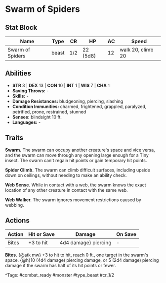 # Swarm of Spiders

## Stat Block

| Name | Type | CR | HP | AC | Speed |
|------|------|----|----|----|-------|
| Swarm of Spiders | beast | 1/2 | 22 (5d8) | 12 | walk 20, climb 20 |

## Abilities

- **STR** 3 | **DEX** 13 | **CON** 10 | **INT** 1 | **WIS** 7 | **CHA** 1
- **Saving Throws:** -  
- **Skills:** -  
- **Damage Resistances:** bludgeoning, piercing, slashing  
- **Condition Immunities:** charmed, frightened, grappled, paralyzed, petrified, prone, restrained, stunned  
- **Senses:** blindsight 10 ft.  
- **Languages:** -

## Traits

**Swarm.** The swarm can occupy another creature's space and vice versa, and the swarm can move through any opening large enough for a Tiny insect. The swarm can't regain hit points or gain temporary hit points.

**Spider Climb.** The swarm can climb difficult surfaces, including upside down on ceilings, without needing to make an ability check.

**Web Sense.** While in contact with a web, the swarm knows the exact location of any other creature in contact with the same web.

**Web Walker.** The swarm ignores movement restrictions caused by webbing.


## Actions

| Action | Hit or Save | Damage | On Save |
|--------|--------------|--------|----------|
| Bites | +3 to hit | 4d4 damage) piercing | - |

**Bites.** {@atk mw} +3 to hit to hit, reach 0 ft., one target in the swarm's space. {@h}10 (4d4 damage) piercing damage, or 5 (2d4 damage) piercing damage if the swarm has half of its hit points or fewer.


^Tags: #combat_ready #monster #type_beast #cr_1/2